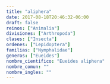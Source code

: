 ```yaml
---
title: "aliphera"
date: 2017-08-18T20:46:32-06:00
draft: false
reinos: ["Animalia"]
divisiones: ["Arthropoda"]
clases: ["Insecta"]
ordenes: ["Lepidoptera"]
familias: ["Nymphalidae"]
generos: ["Eueides"]
nombre_cientifico: "Eueides aliphera"
nombre_comun: ""
nombre_ingles: ""
---
```

